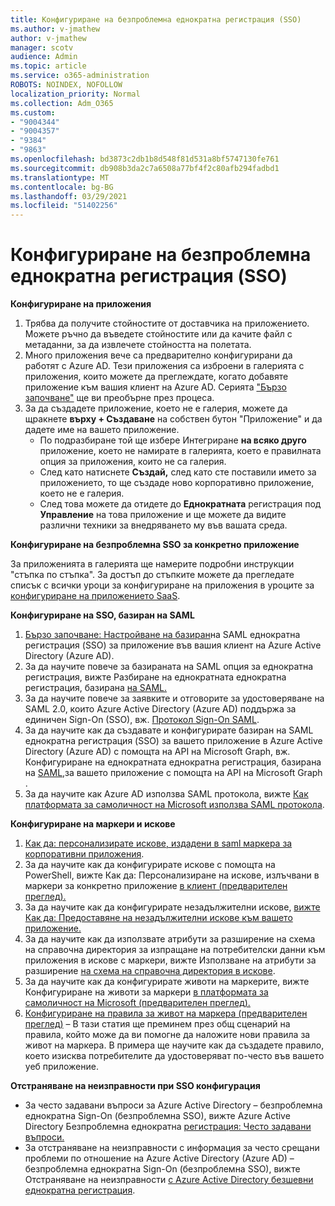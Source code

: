 ```yaml
---
title: Конфигуриране на безпроблемна еднократна регистрация (SSO)
ms.author: v-jmathew
author: v-jmathew
manager: scotv
audience: Admin
ms.topic: article
ms.service: o365-administration
ROBOTS: NOINDEX, NOFOLLOW
localization_priority: Normal
ms.collection: Adm_O365
ms.custom:
- "9004344"
- "9004357"
- "9384"
- "9863"
ms.openlocfilehash: bd3873c2db1b8d548f81d531a8bf5747130fe761
ms.sourcegitcommit: db908b3da2c7a6508a77bf4f2c80afb294fadbd1
ms.translationtype: MT
ms.contentlocale: bg-BG
ms.lasthandoff: 03/29/2021
ms.locfileid: "51402256"
---
```

# <a name="configure-seamless-single-sign-on-sso"></a>Конфигуриране на безпроблемна еднократна регистрация (SSO)

**Конфигуриране на приложения**

1. Трябва да получите стойностите от доставчика на приложението. Можете ръчно да въведете стойностите или да качите файл с метаданни, за да извлечете стойността на полетата.
2. Много приложения вече са предварително конфигурирани да работят с Azure AD. Тези приложения са изброени в галерията с приложения, които можете да преглеждате, когато добавяте приложение към вашия клиент на Azure AD. Серията ["Бързо започване"](https://docs.microsoft.com/azure/active-directory/manage-apps/add-application-portal-configure) ще ви преобърне през процеса.
3. За да създадете приложение, което не е галерия, можете да щракнете **върху + Създаване** на собствен бутон "Приложение" и да дадете име на вашето приложение.
    - По подразбиране той ще избере Интегриране **на всяко друго** приложение, което не намирате в галерията, което е правилната опция за приложения, които не са галерия.
    - След като натиснете **Създай,** след като сте поставили името за приложението, то ще създаде ново корпоративно приложение, което не е галерия.
    - След това можете да отидете до **Еднократната** регистрация под **Управление** на това приложение и ще можете да видите различни техники за внедряването му във вашата среда.

**Конфигуриране на безпроблемна SSO за конкретно приложение**

За приложенията в галерията ще намерите подробни инструкции "стъпка по стъпка". За достъп до стъпките можете да прегледате списък с всички уроци за конфигуриране на приложения в уроците за [конфигуриране на приложението SaaS](https://docs.microsoft.com/azure/active-directory/saas-apps/tutorial-list).

**Конфигуриране на SSO, базиран на SAML**

1. [Бързо започване: Настройване на базиран](https://docs.microsoft.com/azure/active-directory/manage-apps/add-application-portal-setup-sso)на SAML еднократна регистрация (SSO) за приложение във вашия клиент на Azure Active Directory (Azure AD).
2. За да научите повече за базираната на SAML опция за еднократна регистрация, вижте Разбиране на еднократната еднократна регистрация, базирана [на SAML.](https://docs.microsoft.com/azure/active-directory/manage-apps/configure-saml-single-sign-on)
3. За да научите повече за заявките и отговорите за удостоверяване на SAML 2.0, които Azure Active Directory (Azure AD) поддържа за единичен Sign-On (SSO), вж. [Протокол Sign-On SAML](https://docs.microsoft.com/azure/active-directory/develop/single-sign-on-saml-protocol).
4. За да научите как да създавате и конфигурирате базиран на SAML еднократна регистрация (SSO) за вашето приложение в Azure Active Directory (Azure AD) с помощта на API на Microsoft Graph, вж. Конфигуриране на еднократната еднократна регистрация, базирана на [SAML,](https://docs.microsoft.com/graph/application-saml-sso-configure-api)за вашето приложение с помощта на API на Microsoft Graph .
5. За да научите как Azure AD използва SAML протокола, вижте [Как платформата за самоличност на Microsoft използва SAML протокола](https://docs.microsoft.com/azure/active-directory/develop/active-directory-saml-protocol-reference).

**Конфигуриране на маркери и искове**

1. [Как да: персонализирате искове, издадени в saml маркера за корпоративни приложения](https://docs.microsoft.com/azure/active-directory/develop/active-directory-saml-claims-customization).
2. За да научите как да конфигурирате искове с помощта на PowerShell, вижте Как да: Персонализиране на искове, излъчвани в маркери за конкретно приложение [в клиент (предварителен преглед).](https://docs.microsoft.com/azure/active-directory/develop/active-directory-claims-mapping)
3. За да научите как да конфигурирате незадължителни искове, [вижте Как да: Предоставяне на незадължителни искове към вашето приложение.](https://docs.microsoft.com/azure/active-directory/develop/active-directory-optional-claims)
4. За да научите как да използвате атрибути за разширение на схема на справочна директория за изпращане на потребителски данни към приложения в искове с маркери, вижте Използване на атрибути за разширение [на схема на справочна директория в искове](https://docs.microsoft.com/azure/active-directory/develop/active-directory-schema-extensions).
5. За да научите как да конфигурирате животи на маркерите, вижте Конфигуриране на животи за маркери [в платформата за самоличност на Microsoft (предварителен преглед).](https://docs.microsoft.com/azure/active-directory/develop/active-directory-configurable-token-lifetimes)
6. [Конфигуриране на правила за живот на маркера (предварителен преглед)](https://docs.microsoft.com/azure/active-directory/develop/configure-token-lifetimes) – В тази статия ще преминем през общ сценарий на правила, който може да ви помогне да наложите нови правила за живот на маркера. В примера ще научите как да създадете правило, което изисква потребителите да удостоверяват по-често във вашето уеб приложение.

**Отстраняване на неизправности при SSO конфигурация**

- За често задавани въпроси за Azure Active Directory – безпроблемна еднократна Sign-On (безпроблемна SSO), вижте Azure Active Directory Безпроблемна еднократна [регистрация: Често задавани въпроси.](https://docs.microsoft.com/azure/active-directory/hybrid/how-to-connect-sso-faq)
- За отстраняване на неизправности с информация за често срещани проблеми по отношение на Azure Active Directory (Azure AD) – безпроблемна еднократна Sign-On (безпроблемна SSO), вижте Отстраняване на неизправности [с Azure Active Directory безшевни еднократна регистрация](https://docs.microsoft.com/azure/active-directory/hybrid/tshoot-connect-sso).
